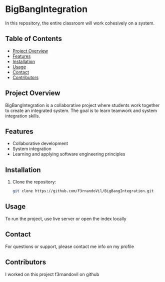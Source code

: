 # BigBangIntegration

In this repository, the entire classroom will work cohesively on a system.

## Table of Contents

- [Project Overview](#project-overview)
- [Features](#features)
- [Installation](#installation)
- [Usage](#usage)
- [Contact](#contact)
- [Contributors](#contributors)

## Project Overview

BigBangIntegration is a collaborative project where students work together to create an integrated system. The goal is to learn teamwork and system integration skills.

## Features

- Collaborative development
- System integration
- Learning and applying software engineering principles

## Installation

1. Clone the repository:
   ```bash
   git clone https://github.com/F3rnandoVil/BigBangIntegration.git
   ```
## Usage

To run the project, use live server or open the index locally

## Contact

For questions or support, please contact me info on my profile

## Contributors
I worked on this project f3rnandovil on github